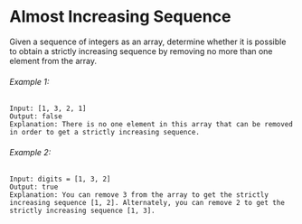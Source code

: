 # Almost Increasing Sequence

Given a sequence of integers as an array, determine whether it is possible to obtain a strictly increasing sequence by removing no more than one element from the array.

###### Example 1:

```
Input: [1, 3, 2, 1]
Output: false
Explanation: There is no one element in this array that can be removed in order to get a strictly increasing sequence.
```

###### Example 2:

```
Input: digits = [1, 3, 2]
Output: true
Explanation: You can remove 3 from the array to get the strictly increasing sequence [1, 2]. Alternately, you can remove 2 to get the strictly increasing sequence [1, 3].
```
